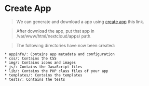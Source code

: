 # Create App
> We can generate and download a app using [create app](https://apps.nextcloud.com/developer/apps/generate) this link.

> After download the app, put that app in /var/www/html/nextcloud/apps/ path.

> The following directories have now been created:

    * appinfo/: Contains app metadata and configuration
    * css/: Contains the CSS
    * img/: Contains icons and images
    * js/: Contains the JavaScript files
    * lib/: Contains the PHP class files of your app
    * templates/: Contains the templates
    * tests/: Contains the tests
